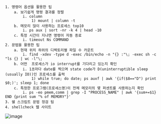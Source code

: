 	1. 명령어 옵션을 활용한 팁
		a. 보기쉽게 명령 결과를 정렬
			i. column
				1) mount | column -t
		b. 메모리 많이 사용하는 프로세스 top10
			i. ps aux | sort -nr -k 4 | head -10
		c. 특정 시간이 지나면 명령어 자동 종료
			i. timeout Ns COMMAND
	2. 문법을 활용한 팁
		a. 현재 위치 하위의 디렉토리별 파일 수 카운트
			i. find -xdev -type d -exec /bin/echo -n "{} :"\; -exec sh -c "ls {} | wc -l"\;
		b. 어떤  프로세스가 io interrupt를 기다리고 있는지 확인
			i. 1초마다 date를 찍으며 state code가 D(uninterruptible sleep (usually IO))인 프로세스를 출력
				1) while true; do date; ps auxf | awk '{if($8=="D") print $0;)'; sleep 1; done
		c. 특정한 프로그램(프로세스명)이 전체 메모리의 몇 퍼센트를 사용하는지 확인
			i. ps -eo pmem,comm | grep -I "PROCESS_NAME" | awk '{sum+=$1} END {print sum "% of MEMORY"}'
	3. 쉘 스크립트 문법 정검 팀
	4. shellcheck 웹 사이트
![image](https://user-images.githubusercontent.com/85976426/144035829-da13dee6-ec3a-4b79-8599-023e9e52dfbb.png)
